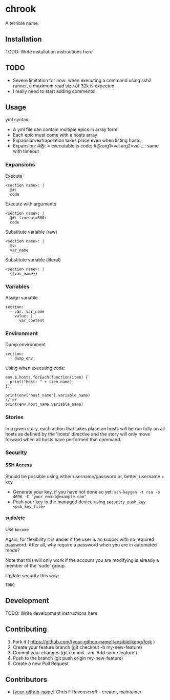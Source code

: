 # chrook

A terrible name.

## Installation


TODO: Write installation instructions here

## TODO

- Severe limitation for now: when executing a command using ssh2 runner,
  a maximum read size of 32k is expected.
- I really need to start adding comments!

## Usage

yml syntax:

* A yml file can contain multiple epics in array form
* Each epic must come with a hosts array
* Expansion/extrapolation takes place even when listing hosts
* Expansion: #@: = executable js code; #@:arg1=val arg2=val ...: same with timeout

### Expansions

Execute

    <section name>: |
      @#:
      code

Execute with arguments

    <section name>: |
      @#: timeout=500:
      code

Substitute variable (raw)

    <section name>: |
      @v:
      var_name

Substitute variable (literal)

    <section name>: |
      {{var_name}}

### Variables

Assign variable

    section:
      - var: var_name
        value: |
          var_content

### Environment

Dump environment

    section:
      - dump_env:

Using when executing code:

    env.$.hosts.forEach(function(item) {
      print("Host: " + item.name);
    })

    print(env["host_name"].variable_name)
    // or
    print(env.host_name.variable_name)

### Stories

In a given story, each action that takes place on hosts will be run fully on all hosts as defined by the 'hosts' directive and the story will only move forward when all hosts have performed that command.

### Security

#### SSH Access

Should be possible using either username/password or, better, username + key

* Generate your key, if you have not done so yet: `ssh-keygen -t rsa -b 4096 -C "your_email@example.com"`
* Push your key to the managed device using `security_push_key <pub_key_file>`

#### sudo/etc

Use `become`

Again, for flexibility it is easier if the user is an sudoer with no required password.
After all, why require a password when you are in automated mode?

Note that this will only work if the account you are modifying is already a member of the 'sudo' group.

Update security this way:

    TODO

## Development

TODO: Write development instructions here

## Contributing

1. Fork it ( https://github.com/[your-github-name]/ansiblelikepg/fork )
2. Create your feature branch (git checkout -b my-new-feature)
3. Commit your changes (git commit -am 'Add some feature')
4. Push to the branch (git push origin my-new-feature)
5. Create a new Pull Request

## Contributors

- [[your-github-name]](https://github.com/[your-github-name]) Chris F Ravenscroft - creator, maintainer
